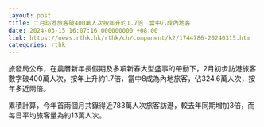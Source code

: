 ```yaml
---
layout: post
title: 二月訪港旅客破400萬人次按年升約1.7倍　當中八成內地客
date: 2024-03-15 16:07:16.000000000 +08:00
link: https://news.rthk.hk/rthk/ch/component/k2/1744786-20240315.htm
categories: rthk
---
```


旅發局公布，在農曆新年長假期及多項新春大型盛事的帶動下，2月初步訪港旅客數字破400萬人次，按年上升約1.7倍，當中8成為內地旅客，佔324.6萬人次，按年多近兩倍。

累積計算，今年首兩個月共錄得近783萬人次旅客訪港，較去年同期增加3倍，而每日平均旅客量為約13萬人次。
